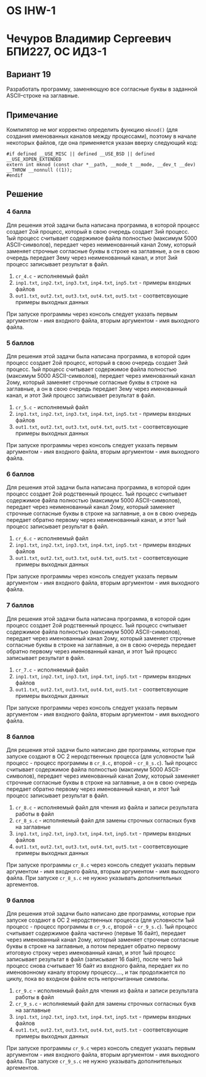 # OS IHW-1
# Чечуров Владимир Сергеевич БПИ227, ОС ИДЗ-1

## Вариант 19

Разработать программу, заменяющую все согласные буквы в заданной ASCII–строке на заглавные.

## Примечание

Компилятор не мог корректно определить функцию `mknod()` (для создания именованных каналов между процессами), поэтому в начале некоторых файлов, где она применяется указан вверху следующий код:

```
#if defined __USE_MISC || defined __USE_BSD || defined __USE_XOPEN_EXTENDED
extern int mknod (const char *__path, __mode_t __mode, __dev_t __dev)
__THROW __nonnull ((1));
#endif
```



## Решение

### 4 балла

Для решения этой задачи была написана программа, в которой процесс создает 2ой процесс, который в свою очередь создает 3ий процесс. 1ый процесс считывает содержимое файла полностью (максимум 5000 ASCII-символов), передает через неименованный канал 2ому, который заменяет строчные согласные буквы в строке на заглавные, а он в свою очередь передает 3ему через неименованный канал, и этот 3ий процесс записывает результат в файл.

1. `cr_4.c` - исполняемый файл
2. `inp1.txt`, `inp2.txt`, `inp3.txt`, `inp4.txt`, `inp5.txt` - примеры входных файлов
3. `out1.txt`, `out2.txt`, `out3.txt`, `out4.txt`, `out5.txt` - соответсвующие примеры выходных данных

При запуске программы через консоль следует указать первым аргументом - имя входного файла, вторым аргументом - имя выходного файла.

### 5 баллов

Для решения этой задачи была написана программа, в которой один процесс создает 2ой процесс, который в свою очередь создает 3ий процесс. 1ый процесс считывает содержимое файла полностью (максимум 5000 ASCII-символов), передает через именованный канал 2ому, который заменяет строчные согласные буквы в строке на заглавные, а он в свою очередь передает 3ему через именованный канал, и этот 3ий процесс записывает результат в файл.

1. `cr_5.c` - исполняемый файл
2. `inp1.txt`, `inp2.txt`, `inp3.txt`, `inp4.txt`, `inp5.txt` - примеры входных файлов
3. `out1.txt`, `out2.txt`, `out3.txt`, `out4.txt`, `out5.txt` - соответсвующие примеры выходных данных

При запуске программы через консоль следует указать первым аргументом - имя входного файла, вторым аргументом - имя выходного файла.

### 6 баллов

Для решения этой задачи была написана программа, в которой один процесс создает 2ой родственный процесс. 1ый процесс считывает содержимое файла полностью (максимум 5000 ASCII-символов), передает через неименованный канал 2ому, который заменяет строчные согласные буквы в строке на заглавные, а он в свою очередь передает обратно первому через неименованный канал, и этот 1ый процесс записывает результат в файл.

1. `cr_6.c` - исполняемый файл
2. `inp1.txt`, `inp2.txt`, `inp3.txt`, `inp4.txt`, `inp5.txt` - примеры входных файлов
3. `out1.txt`, `out2.txt`, `out3.txt`, `out4.txt`, `out5.txt` - соответсвующие примеры выходных данных

При запуске программы через консоль следует указать первым аргументом - имя входного файла, вторым аргументом - имя выходного файла.

### 7 баллов

Для решения этой задачи была написана программа, в которой один процесс создает 2ой родственный процесс. 1ый процесс считывает содержимое файла полностью (максимум 5000 ASCII-символов), передает через именованный канал 2ому, который заменяет строчные согласные буквы в строке на заглавные, а он в свою очередь передает обратно первому через именованный канал, и этот 1ый процесс записывает результат в файл.

1. `cr_7.c` - исполняемый файл
2. `inp1.txt`, `inp2.txt`, `inp3.txt`, `inp4.txt`, `inp5.txt` - примеры входных файлов
3. `out1.txt`, `out2.txt`, `out3.txt`, `out4.txt`, `out5.txt` - соответсвующие примеры выходных данных

При запуске программы через консоль следует указать первым аргументом - имя входного файла, вторым аргументом - имя выходного файла.

### 8 баллов

Для решения этой задачи было написано две программы, которые при запуске создают в ОС 2 неродственных процесса (для условности 1ый процесс - процесс программы в `cr_8.c`, второй - `cr_8_s.c`). 1ый процесс считывает содержимое файла полностью (максимум 5000 ASCII-символов), передает через именованный канал 2ому, который заменяет строчные согласные буквы в строке на заглавные, а он в свою очередь передает обратно первому через именованный канал, и этот 1ый процесс записывает результат в файл.

1. `cr_8.c` - исполняемый файл для чтения из файла и записи результата работы в файл
2. `cr_8_s.c` - исполняемый файл для замены строчных согласных букв на заглавные
3. `inp1.txt`, `inp2.txt`, `inp3.txt`, `inp4.txt`, `inp5.txt` - примеры входных файлов
4. `out1.txt`, `out2.txt`, `out3.txt`, `out4.txt`, `out5.txt` - соответсвующие примеры выходных данных

При запуске программы `cr_8.c` через консоль следует указать первым аргументом - имя входного файла, вторым аргументом - имя выходного файла. При запуске `cr_8_s.c` не нужно указывать дополнительных аргементов.

### 9 баллов

Для решения этой задачи было написано две программы, которые при запуске создают в ОС 2 неродственных процесса (для условности 1ый процесс - процесс программы в `cr_9.c`, второй - `cr_9_s.c`). 1ый процесс считывает содержимое файла частично (первые 16 байт), передает через именованный канал 2ому, который заменяет строчные согласные буквы в строке на заглавные, а потом передает обратно первому итоговую строку через именованный канал, и этот 1ый процесс записывает результат в файл (записывает 16 байт), после чего 1ый процесс снова считывает 16 байт из входного файла, передает их по именовонному каналу второму процессу...., и так продолжается по циклу, пока во входном файле есть непрочитанные символы.

1. `cr_9.c` - исполняемый файл для чтения из файла и записи результата работы в файл
2. `cr_9_s.c` - исполняемый файл для замены строчных согласных букв на заглавные
3. `inp1.txt`, `inp2.txt`, `inp3.txt`, `inp4.txt`, `inp5.txt` - примеры входных файлов
4. `out1.txt`, `out2.txt`, `out3.txt`, `out4.txt`, `out5.txt` - соответсвующие примеры выходных данных

При запуске программы `cr_9.c` через консоль следует указать первым аргументом - имя входного файла, вторым аргументом - имя выходного файла. При запуске `cr_9_s.c` не нужно указывать дополнительных аргементов.

